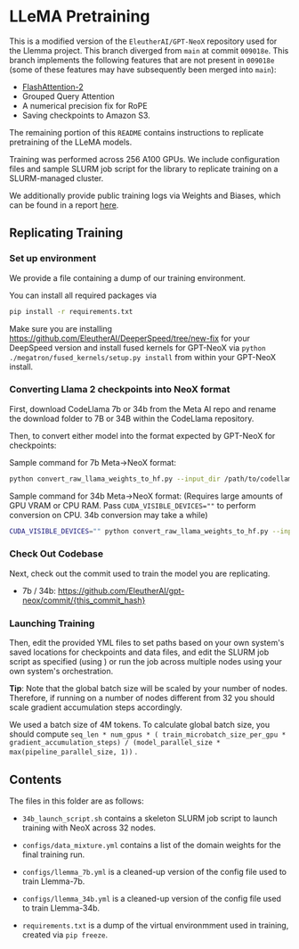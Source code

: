# LLeMA Pretraining

This is a modified version of the `EleutherAI/GPT-NeoX` repository used for the Llemma project. This branch diverged from `main` at commit `009018e`. This branch implements the following features that are not present in `009018e` (some of these features may have subsequently been merged into `main`):
- [FlashAttention-2](https://arxiv.org/abs/2307.08691)
- Grouped Query Attention
- A numerical precision fix for RoPE    
- Saving checkpoints to Amazon S3.

The remaining portion of this `README` contains instructions to replicate pretraining of the LLeMA models. 

Training was performed across 256 A100 GPUs. We include configuration files and sample SLURM job script for the library to replicate training on a SLURM-managed cluster.

We additionally provide public training logs via Weights and Biases, which can be found in a report [here](https://api.wandb.ai/links/eleutherai/7db5ehxl).

## Replicating Training


### Set up environment

We provide a file containing a dump of our training environment.

You can install all required packages via
```bash
pip install -r requirements.txt
```
Make sure you are installing https://github.com/EleutherAI/DeeperSpeed/tree/new-fix for your DeepSpeed version and install fused kernels for GPT-NeoX via `python ./megatron/fused_kernels/setup.py install` from within your GPT-NeoX install.


### Converting Llama 2 checkpoints into NeoX format

First, download CodeLlama 7b or 34b from the Meta AI repo and rename the download folder to 7B or 34B within the CodeLlama repository.

Then, to convert either model into the format expected by GPT-NeoX for checkpoints:

Sample command for 7b Meta->NeoX format:
```bash
python convert_raw_llama_weights_to_hf.py --input_dir /path/to/codellama/repo --config_file /path/to/this/repo/math-lm/pretraining/llemma_7b.yml --output_dir /path/to/save/into/ --num_output_shards {TP_DEGREE, we use 2}
```

Sample command for 34b Meta->NeoX format:
(Requires large amounts of GPU VRAM or CPU RAM. Pass `CUDA_VISIBLE_DEVICES=""` to perform conversion on CPU. 34b conversion may take a while)
```bash
CUDA_VISIBLE_DEVICES="" python convert_raw_llama_weights_to_hf.py --input_dir /path/to/codellama/repo --config_file /path/to/this/repo/math-lm/pretraining/llemma_34b.yml --output_dir /path/to/save/into/ --num_output_shards {TP_DEGREE, we use 8}
```


### Check Out Codebase

Next, check out the commit used to train the model you are replicating.

* 7b / 34b: https://github.com/EleutherAI/gpt-neox/commit/{this_commit_hash}

### Launching Training

Then, edit the provided YML files to set paths based on your own system's saved locations for checkpoints and data files, and edit the SLURM job script as specified (using ) or run the job across multiple nodes using your own system's orchestration.

**Tip**: Note that the global batch size will be scaled by your number of nodes. Therefore, if running on a number of nodes different from 32 you should scale gradient accumulation steps accordingly. 

We used a batch size of 4M tokens. To calculate global batch size, you should compute `seq_len * num_gpus * ( train_microbatch_size_per_gpu * gradient_accumulation_steps) / (model_parallel_size * max(pipeline_parallel_size, 1))` .


## Contents

The files in this folder are as follows:

* `34b_launch_script.sh` contains a skeleton SLURM job script to launch training with NeoX across 32 nodes.

* `configs/data_mixture.yml` contains a list of the domain weights for the final training run.

* `configs/llemma_7b.yml` is a cleaned-up version of the config file used to train Llemma-7b.

* `configs/llemma_34b.yml` is a cleaned-up version of the config file used to train Llemma-34b.

* `requirements.txt` is a dump of the virtual environmment used in training, created via `pip freeze`.

